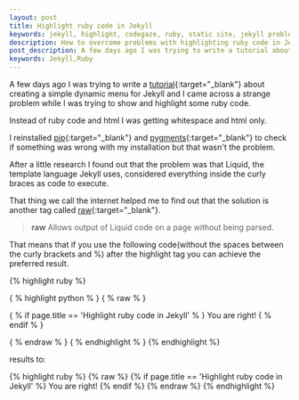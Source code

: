 ```yaml
---
layout: post
title: Highlight ruby code in Jekyll
keywords: jekyll, highlight, codegaze, ruby, static site, jekyll problem
description: How to overcome problems with highlighting ruby code in Jekyll
post_description: A few days ago I was trying to write a tutorial about creating a simple dynamic menu for Jekyll and I came across a strange problem while I was trying to show and highlight some ruby code.
keywords: Jekyll,Ruby 
---
```


A few days ago I was trying to write a [tutorial](https://codegaze.github.io/2015/08/08/how-to-create-a-dynamic-navigation-menu-in-jekyll/){:target="_blank"} about creating a simple dynamic menu for Jekyll and I came across a strange problem while I was trying to show and highlight some ruby code.

Instead of ruby code and html I was getting whitespace and html only. 

I reinstalled [pip](https://pip.pypa.io/){:target="_blank"} and [pygments](http://pygments.org/){:target="_blank"} to check if something was wrong with my installation but that wasn't the problem.

After a little research I found out that the problem was that Liquid, the template language Jekyll uses, considered everything inside the curly braces as code to execute.

That thing we call the internet helped me to find out that the solution is another tag called [raw](https://docs.shopify.com/themes/liquid-documentation/tags/theme-tags#raw){:target="_blank"}.

>**raw**
Allows output of Liquid code on a page without being parsed.

That means that if you use the following code(without the spaces between the curly brackets and %) after the highlight tag you can achieve the preferred result.

{% highlight ruby %}

{ % highlight python % }
{ % raw % }

{ % if page.title == 'Highlight ruby code in Jekyll' % }
  You are right!
{ % endif % }

{ % endraw % }
{ % endhighlight % }
{% endhighlight %}

results to: 

{% highlight ruby %}
{% raw %}
{% if page.title == 'Highlight ruby code in Jekyll' %}
  You are right!
{% endif %}
{% endraw %}
{% endhighlight %}

